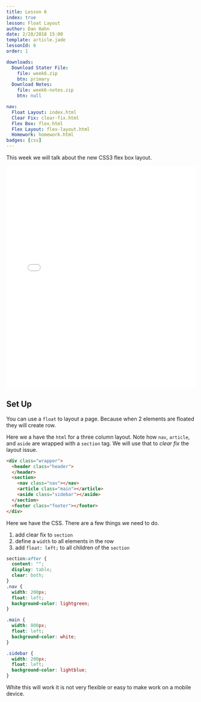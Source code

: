 ```yaml
---
title: Lesson 6
index: true
lesson: Float Layout
author: Dan Hahn
date: 2/28/2018 15:00
template: article.jade
lessonId: 6
order: 1

downloads:
  Download Stater File:
    file: week6.zip
    btn: primary
  Download Notes:
    file: week6-notes.zip
    btn: null

nav:
  Float Layout: index.html
  Clear Fix: clear-fix.html
  Flex Box: flex.html
  Flex Layout: flex-layout.html
  Homework: homework.html
badges: [css]
---
```


This week we will talk about the new CSS3 flex box layout.

<span class="more"></span>

<iframe height='589' scrolling='no' title='Float Layout' src='//codepen.io/danhahn/embed/owGKdY/?height=589&theme-id=light&default-tab=result&embed-version=2' frameborder='no' allowtransparency='true' allowfullscreen='true' style='width: 100%;'>See the Pen <a href='https://codepen.io/danhahn/pen/owGKdY/'>Float Layout</a> by Dan Hahn (<a href='https://codepen.io/danhahn'>@danhahn</a>) on <a href='https://codepen.io'>CodePen</a>.
</iframe>

## Set Up

You can use a `float` to layout a page. Because when 2 elements are floated they will create row.

Here we a have the `html` for a three column layout. Note how `nav`, `article`, and `aside` are wrapped with a `section` tag. We will use that to _clear fix_ the layout issue.

```html
<div class="wrapper">
  <header class="header">
  </header>
  <section>
    <nav class="nav"></nav>
    <article class="main"></article>
    <aside class="sidebar"></aside>
  </section>
  <footer class="footer"></footer>
</div>
```

Here we have the CSS. There are a few things we need to do.

1.  add clear fix to `section`
2.  define a `width` to all elements in the row
3.  add `float: left;` to all children of the `section`

```css
section:after {
  content: "";
  display: table;
  clear: both;
}
.nav {
  width: 200px;
  float: left;
  background-color: lightgreen;
}

.main {
  width: 800px;
  float: left;
  background-color: white;
}

.sidebar {
  width: 200px;
  float: left;
  background-color: lightblue;
}
```

White this will work it is not very flexible or easy to make work on a mobile device.
